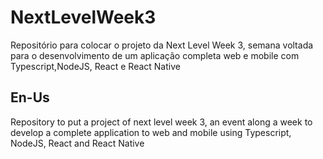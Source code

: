 # NextLevelWeek3
Repositório para colocar o projeto da Next Level Week 3, semana voltada para o desenvolvimento de um aplicação completa web e mobile com Typescript,NodeJS, React e React Native

## En-Us
Repository to put a project of next level week 3, an event along a week to develop a complete application to web and mobile using Typescript, NodeJS, React and React Native 

